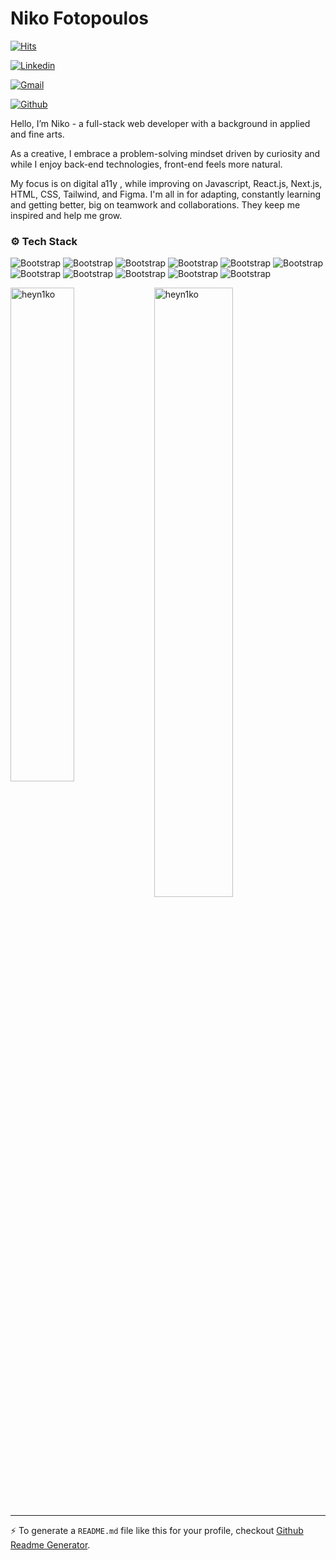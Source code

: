 # Niko Fotopoulos

[![Hits](https://hits.seeyoufarm.com/api/count/incr/badge.svg?url=https%3A%2F%2Fgithub.com%2Fheyn1ko%2Fheyn1ko&count_bg=%2379C83D&title_bg=%23555555&icon=&icon_color=%23E7E7E7&title=Profile+Views&edge_flat=false)](https://hits.seeyoufarm.com)

[![Linkedin](https://img.shields.io/badge/-LinkedIn-blue?style=flat&logo=Linkedin&logoColor=white)](https://www.linkedin.com/in/nikofotopoulos/)

[![Gmail](https://img.shields.io/badge/-Gmail-c14438?style=flat&logo=Gmail&logoColor=white)](mailto:fottopoulos@gmail.com)

[![Github](https://img.shields.io/github/followers/heyn1ko?label=Follow&style=social)](https://github.com/heyn1ko)

Hello, I’m Niko - a full-stack web developer with a background in applied and fine arts. 

As a creative, I embrace a problem-solving mindset driven by curiosity and while I enjoy back-end technologies, front-end feels more natural.

My focus is on digital a11y , while  improving on Javascript, React.js, Next.js, HTML, CSS, Tailwind, and Figma.
I'm all in for adapting, constantly learning and getting better, big on teamwork and collaborations. They keep me inspired and help me grow.


### ⚙️ Tech Stack

![Bootstrap](https://img.shields.io/badge/-HTML5%20-05122A?style=for-the-badge&logo=HTML5&color=ffffff) ![Bootstrap](https://img.shields.io/badge/-CSS-05122A?style=for-the-badge&logo=CSS&color=ffffff) ![Bootstrap](https://img.shields.io/badge/-Tailwindcss-05122A?style=for-the-badge&logo=Tailwindcss&color=ffffff) ![Bootstrap](https://img.shields.io/badge/-React-05122A?style=for-the-badge&logo=React&color=ffffff) ![Bootstrap](https://img.shields.io/badge/-Javascript-05122A?style=for-the-badge&logo=Javascript&color=ffffff) ![Bootstrap](https://img.shields.io/badge/-next.js-05122A?style=for-the-badge&logo=next.js&color=ffffff) ![Bootstrap](https://img.shields.io/badge/-Typescript-05122A?style=for-the-badge&logo=Typescript&color=ffffff) ![Bootstrap](https://img.shields.io/badge/-Node.js-05122A?style=for-the-badge&logo=Node.js&color=ffffff) ![Bootstrap](https://img.shields.io/badge/-Postgres-05122A?style=for-the-badge&logo=Postgres&color=ffffff) ![Bootstrap](https://img.shields.io/badge/-PostgreSQL-05122A?style=for-the-badge&logo=PostgreSQL&color=ffffff) ![Bootstrap](https://img.shields.io/badge/-Figma-05122A?style=for-the-badge&logo=Figma&color=ffffff)

<div>
  <img width="45%" align="left" src="https://github-readme-stats.vercel.app/api/top-langs?username=heyn1ko&show_icons=true&locale=en&layout=compact" alt="heyn1ko" />
  <img width="50%"  src="https://github-readme-streak-stats.herokuapp.com/?user=heyn1ko&" alt="heyn1ko" />
</div>


---
:zap: To generate a `README.md` file like this for your profile, checkout [Github Readme Generator](https://hejazizo-github-profile-readme-srcstreamlit-app-i6skm7.streamlit.app/).
